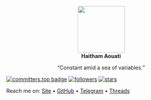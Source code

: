 <p align="center">
  <img width="125" height="125" src="https://github.com/haithamaouati/haithamaouati/raw/main/profile_picture.png"><br><b>Haitham Aouati</b></p>
<p align="center"><q>Constant amid a sea of variables.</q></p>

[![committers.top badge](https://user-badge.committers.top/algeria/haithamaouati.svg)](https://user-badge.committers.top/algeria/haithamaouati)
[![followers](https://img.shields.io/github/followers/haithamaouati?style=social)]()
[![stars](https://img.shields.io/github/stars/haithamaouati?style=social)]()

Reach me on: [Site](https://haithamaouati.github.io/haithamaouati/) • [GitHub](github.com/haithamaouati) • [Telegram](https://t.me/haithamaouati) • [Threads](threads.net/haithamaouati)

